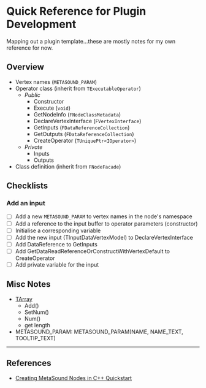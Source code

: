 # Quick Reference for Plugin Development
Mapping out a plugin template...these are mostly notes for my own reference for now.

## Overview
- Vertex names (`METASOUND_PARAM`)
- Operator class (inherit from `TExecutableOperator`)
  - *Public*
    - Constructor
    - Execute (`void`)
    - GetNodeInfo (`FNodeClassMetadata`)
    - DeclareVertexInterface (`FVertexInterface`)
    - GetInputs (`FDataReferenceCollection`)
    - GetOutputs (`FDataReferenceCollection`)
    - CreateOperator (`TUniquePtr<IOperator>`)
  - *Private*
    - Inputs
    - Outputs
- Class definition (inherit from `FNodeFacade`)

## Checklists
### Add an input
- [ ] Add a new `METASOUND_PARAM` to vertex names in the node's namespace
- [ ] Add a reference to the input buffer to operator parameters (constructor)
- [ ] Initialise a corresponding variable
- [ ] Add the new input (TInputDataVertexModel) to DeclareVertexInterface
- [ ] Add DataReference to GetInputs
- [ ] Add GetDataReadReferenceOrConstructWithVertexDefault to CreateOperator
- [ ] Add private variable for the input

## Misc Notes
- [TArray](https://dev.epicgames.com/documentation/en-us/unreal-engine/array-containers-in-unreal-engine)
  - Add()
  - SetNum() 
  - Num() 
  - get length
- METASOUND_PARAM: METASOUND_PARAM(NAME, NAME_TEXT, TOOLTIP_TEXT)
---

## References

- [Creating MetaSound Nodes in C++ Quickstart](https://dev.epicgames.com/community/learning/tutorials/ry7p/unreal-engine-creating-metasound-nodes-in-c-quickstart)
